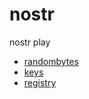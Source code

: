 # nostr
nostr play

- [randombytes](./randombytes.html)
- [keys](./keys.html)
- [registry](./registry.html)
